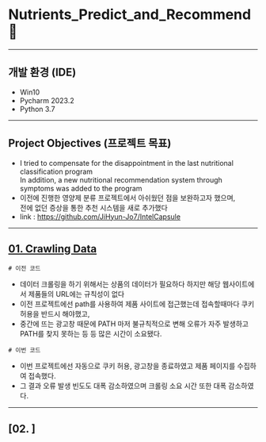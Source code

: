 # Nutrients_Predict_and_Recommend 💊
---
## 개발 환경 (IDE)
- Win10
- Pycharm 2023.2
- Python 3.7

---
##  Project Objectives (프로젝트 목표)
- I tried to compensate for the disappointment in the last nutritional classification program  
In addition, a new nutritional recommendation system through symptoms was added to the program
- 이전에 진행한 영양제 분류 프로젝트에서 아쉬웠던 점을 보완하고자 했으며,  
  전에 없던 증상을 통한 추천 시스템을 새로 추가했다
- link : https://github.com/JiHyun-Jo7/IntelCapsule
---
## [01. Crawling Data](https://github.com/JiHyun-Jo7/Nutrients_Predict_and_Recommend/blob/14c4883aed4a2f3beeb2dda1c5409048e4b9d581/01_crawling_data.py)
```
# 이전 코드
```
- 데이터 크롤링을 하기 위해서는 상품의 데이터가 필요하다 하지만 해당 웹사이트에서 제품들의 URL에는 규칙성이 없다
- 이전 프로젝트에선 path를 사용하여 제품 사이트에 접근했는데 접속할때마다 쿠키 허용을 반드시 해야했고,
- 중간에 뜨는 광고창 때문에 PATH 마저 불규칙적으로 변해 오류가 자주 발생하고 PATH를 찾지 못하는 등 등 많은 시간이 소요됐다.
```
# 이번 코드
```
- 이번 프로젝트에선 자동으로 쿠키 허용, 광고창을 종료하였고 제품 페이지를 수집하여 접속했다.
- 그 결과 오류 발생 빈도도 대폭 감소하였으며 크롤링 소요 시간 또한 대폭 감소하였다.
---
## [02. ]
